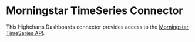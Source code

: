 Morningstar TimeSeries Connector
================================

This Highcharts Dashboards connector provides access to the [Morningstar TimeSeries API].



<!-- Link References -->

[Morningstar TimeSeries API]: https://developer.morningstar.com/direct-web-services/documentation/api-reference/time-series/overview
